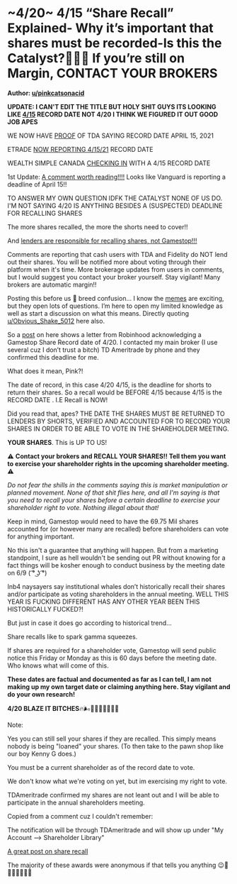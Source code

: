 # ~4/20~ 4/15 “Share Recall” Explained- Why it’s important that shares must be recorded-Is this the Catalyst?🚀🚀🚀 If you’re still on Margin, CONTACT YOUR BROKERS

**Author: [u/pinkcatsonacid](https://www.reddit.com/user/pinkcatsonacid/)**

**UPDATE: I CAN'T EDIT THE TITLE BUT HOLY SHIT GUYS ITS LOOKING LIKE [4/15](http://imgur.com/a/QJqwTfw) RECORD DATE NOT 4/20 I THINK WE FIGURED IT OUT GOOD JOB APES**

WE NOW HAVE [PROOF](http://imgur.com/q99378Y) OF TDA SAYING RECORD DATE APRIL 15, 2021

ETRADE [NOW REPORTING 4/15/21](https://www.reddit.com/r/Superstonk/comments/mmyh72/etrade_support_on_gme_voting_must_recall_by_415/?utm_medium=android_app&utm_source=share) RECORD DATE

WEALTH SIMPLE CANADA [CHECKING IN](https://m.imgur.com/ai6Duju) WITH A 4/15 RECORD DATE

1st Update: [A comment worth reading!!!!](https://www.reddit.com/r/Superstonk/comments/mmt5rq/420_share_recall_explained_why_its_important_that/gttv4u8?utm_medium=android_app&utm_source=share&context=3) Looks like Vanguard is reporting a deadline of April 15!!

TO ANSWER MY OWN QUESTION IDFK THE CATALYST NONE OF US DO. I'M NOT SAYING 4/20 IS ANYTHING BESIDES A (SUSPECTED) DEADLINE FOR RECALLING SHARES

The more shares recalled, the more the shorts need to cover!!

And [lenders are responsible for recalling shares, not Gamestop!!!](https://www.reddit.com/r/GME/comments/m9eqv9/clarifying_share_recall_what_is_it_and_how_does/?utm_medium=android_app&utm_source=share)

Comments are reporting that cash users with TDA and Fidelity do NOT lend out their shares. You will be notified more about voting through their platform when it's time. More brokerage updates from users in comments, but I would suggest you contact your broker yourself. Stay vigilant! Many brokers are automatic margin!!

Posting this before us 🦧 breed confusion... I know the [memes](http://imgur.com/gallery/gHBIpHq) are exciting, but they open lots of questions. I’m here to open my limited knowledge as well as start a discussion on what this means. Directly quoting [u/Obvious_Shake_5012](https://www.reddit.com/u/Obvious_Shake_5012/) here also.

So a [post](https://www.reddit.com/r/Superstonk/comments/mmcgb6/got_this_email_back_from_rh_about_gme_shareholder/?utm_medium=android_app&utm_source=share) on here shows a letter from Robinhood acknowledging a Gamestop Share Record date of 4/20. I contacted my main broker (I use several cuz I don’t trust a bitch) TD Ameritrade by phone and they confirmed this deadline for me.

What does it mean, Pink?!

The date of record, in this case 4/20 4/15, is the deadline for shorts to return their shares. So a recall would be BEFORE 4/15 because 4/15 is the RECORD DATE . I.E Recall is NOW!

Did you read that, apes? THE DATE THE SHARES MUST BE RETURNED TO LENDERS BY SHORTS, VERIFIED AND ACCOUNTED FOR TO RECORD YOUR SHARES IN ORDER TO BE ABLE TO VOTE IN THE SHAREHOLDER MEETING.

**YOUR SHARES**. This is UP TO US!

⚠️ **Contact your brokers and RECALL YOUR SHARES!! Tell them you want to exercise your shareholder rights in the upcoming shareholder meeting.** ⚠️

_Do not fear the shills in the comments saying this is market manipulation or planned movement. None of that shit flies here, and all I'm saying is that you need to recall your shares before a certain deadline to exercise your shareholder right to vote. Nothing illegal about that!_

Keep in mind, Gamestop would need to have the 69.75 Mil shares accounted for (or however many are recalled) before shareholders can vote for anything important.

No this isn't a guarantee that anything will happen. But from a marketing standpoint, I sure as hell wouldn't be sending out PR without knowing for a fact things will be kosher enough to conduct business by the meeting date on 6/9 ( ͡° ͜ʖ ͡°)

Inb4 naysayers say institutional whales don’t historically recall their shares and/or participate as voting shareholders in the annual meeting. WELL THIS YEAR IS FUCKING DIFFERENT HAS ANY OTHER YEAR BEEN THIS HISTORICALLY FUCKED?!

But just in case it does go according to historical trend...

Share recalls like to spark gamma squeezes.

If shares are required for a shareholder vote, Gamestop will send public notice this Friday or Monday as this is 60 days before the meeting date. Who knows what will come of this.

**These dates are factual and documented as far as I can tell, I am not making up my own target date or claiming anything here. Stay vigilant and do your own research!**

**4/20 BLAZE IT BITCHES**🔥🌬💨💨💨🌳🌳🌳🌳

Note:

Yes you can still sell your shares if they are recalled. This simply means nobody is being "loaned" your shares. (To then take to the pawn shop like our boy Kenny G does.)

You must be a current shareholder as of the record date to vote.

We don't know what we're voting on yet, but im exercising my right to vote.

TDAmeritrade confirmed my shares are not leant out and I will be able to participate in the annual shareholders meeting.

Copied from a comment cuz I couldn't remember:

The notification will be through TDAmeritrade and will show up under "My Account --> Shareholder Library"

[A great post on share recall](https://www.reddit.com/r/GME/comments/m9eqv9/clarifying_share_recall_what_is_it_and_how_does/?utm_medium=android_app&utm_source=share)

The majority of these awards were anonymous if that tells you anything 😉🚀🚀🚀🚀🚀🚀🚀
